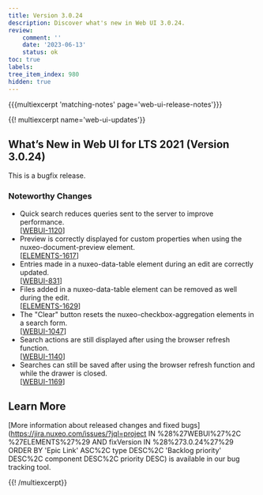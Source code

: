 ```yaml
---
title: Version 3.0.24
description: Discover what's new in Web UI 3.0.24.
review:
    comment: ''
    date: '2023-06-13'
    status: ok
toc: true
labels:
tree_item_index: 980
hidden: true
---
```


{{{multiexcerpt 'matching-notes' page='web-ui-release-notes'}}}

{{! multiexcerpt name='web-ui-updates'}}
## What’s New in Web UI for LTS 2021 (Version 3.0.24)

This is a bugfix release.

### Noteworthy Changes

- Quick search reduces queries sent to the server to improve performance.<br/>[[WEBUI-1120](https://jira.nuxeo.com/browse/WEBUI-1120)]
- Preview is correctly displayed for custom properties when using the nuxeo-document-preview element.<br/>[[ELEMENTS-1617](https://jira.nuxeo.com/browse/ELEMENTS-1617)]
- Entries made in a nuxeo-data-table element during an edit are correctly updated.<br/>[[WEBUI-831](https://jira.nuxeo.com/browse/WEBUI-831)]
- Files added in a nuxeo-data-table element can be removed as well during the edit.<br/>[[ELEMENTS-1629](https://jira.nuxeo.com/browse/ELEMENTS-1629)]
- The "Clear" button resets the nuxeo-checkbox-aggregation elements in a search form.<br/>[[WEBUI-1047](https://jira.nuxeo.com/browse/WEBUI-1047)]
- Search actions are still displayed after using the browser refresh function.<br/>[[WEBUI-1140](https://jira.nuxeo.com/browse/WEBUI-1140)]
- Searches can still be saved after using the browser refresh function and while the drawer is closed.<br/>[[WEBUI-1169](https://jira.nuxeo.com/browse/WEBUI-1169)]


## Learn More

[More information about released changes and fixed bugs](https://jira.nuxeo.com/issues/?jql=project IN %28%27WEBUI%27%2C %27ELEMENTS%27%29 AND fixVersion IN %28%273.0.24%27%29 ORDER BY 'Epic Link' ASC%2C type DESC%2C  'Backlog priority' DESC%2C component DESC%2C priority DESC) is available in our bug tracking tool.


{{! /multiexcerpt}}
